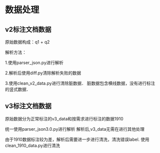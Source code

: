 # 数据处理



## v2标注文档数据
原始数据构成：q1 + q2

解析方法：

1.使用parser_json.py进行解析

2.解析后使用diff.py清除解析失败的数据

3.使用clean_v2_data.py进行清除脏数据．
脏数据包含横线数据，没有进行标注的竖式数据．


## v3标注文档数据
原始数据分为正常标注的v3_data和按需求进行标注的数据1910

统一使用parser_json3.0.py进行解析
解析后,v3_data无需在进行其他处理

由于1910数据标注较为差，解析后需要进一步进行清洗，清洗错误label.
使用clean_1910_data.py进行清洗
